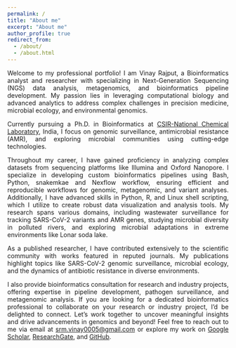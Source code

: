 ```yaml
---
permalink: /
title: "About me"
excerpt: "About me"
author_profile: true
redirect_from: 
  - /about/
  - /about.html
---
```


<div style="text-align: justify;">
Welcome to my professional portfolio! I am Vinay Rajput, a Bioinformatics analyst and researcher with specializing in Next-Generation Sequencing (NGS) data analysis, metagenomics, and bioinformatics pipeline development. My passion lies in leveraging computational biology and advanced analytics to address complex challenges in precision medicine, microbial ecology, and environmental genomics. 

Currently pursuing a Ph.D. in Bioinformatics at [CSIR-National Chemical Laboratory](https://www.ncl-india.org), India, I focus on genomic surveillance, antimicrobial resistance (AMR), and exploring microbial communities using cutting-edge technologies.

Throughout my career, I have gained proficiency in analyzing complex datasets from sequencing platforms like Illumina and Oxford Nanopore. I specialize in developing custom bioinformatics pipelines using Bash, Python, snakemkae and Nexflow workflow, ensuring efficient and reproducible workflows for genomic, metagenomic, and variant analyses. Additionally, I have advanced skills in Python, R, and Linux shell scripting, which I utilize to create robust data visualization and analysis tools. My research spans various domains, including wastewater surveillance for tracking SARS-CoV-2 variants and AMR genes, studying microbial diversity in polluted rivers, and exploring microbial adaptations in extreme environments like Lonar soda lake.

As a published researcher, I have contributed extensively to the scientific community with works featured in reputed journals. My publications highlight topics like SARS-CoV-2 genomic surveillance, microbial ecology, and the dynamics of antibiotic resistance in diverse environments. 

I also provide bioinformatics consultation for research and industry projects, offering expertise in pipeline development, pathogen surveillance, and metagenomic analysis. If you are looking for a dedicated bioinformatics professional to collaborate on your research or industry project, I’d be delighted to connect. Let’s work together to uncover meaningful insights and drive advancements in genomics and beyond! Feel free to reach out to me via email at srm.vinay0005@gmail.com or explore my work on [Google Scholar](https://scholar.google.com/citations?user=YnIqsiAAAAAJ&hl=en), [ResearchGate](https://www.researchgate.net/profile/Vinay-Rajput-2), and [GitHub](https://github.com/vinayrajput0005).
</div>
